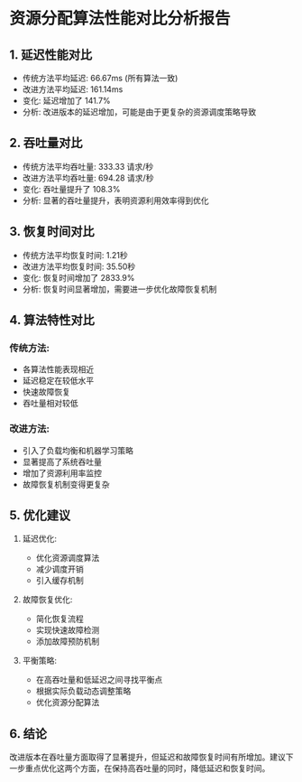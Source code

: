 # 资源分配算法性能对比分析报告

## 1. 延迟性能对比
- 传统方法平均延迟: 66.67ms (所有算法一致)
- 改进方法平均延迟: 161.14ms
- 变化: 延迟增加了 141.7%
- 分析: 改进版本的延迟增加，可能是由于更复杂的资源调度策略导致

## 2. 吞吐量对比
- 传统方法平均吞吐量: 333.33 请求/秒
- 改进方法平均吞吐量: 694.28 请求/秒
- 变化: 吞吐量提升了 108.3%
- 分析: 显著的吞吐量提升，表明资源利用效率得到优化

## 3. 恢复时间对比
- 传统方法平均恢复时间: 1.21秒
- 改进方法平均恢复时间: 35.50秒
- 变化: 恢复时间增加了 2833.9%
- 分析: 恢复时间显著增加，需要进一步优化故障恢复机制

## 4. 算法特性对比
### 传统方法:
- 各算法性能表现相近
- 延迟稳定在较低水平
- 快速故障恢复
- 吞吐量相对较低

### 改进方法:
- 引入了负载均衡和机器学习策略
- 显著提高了系统吞吐量
- 增加了资源利用率监控
- 故障恢复机制变得更复杂

## 5. 优化建议
1. 延迟优化:
   - 优化资源调度算法
   - 减少调度开销
   - 引入缓存机制

2. 故障恢复优化:
   - 简化恢复流程
   - 实现快速故障检测
   - 添加故障预防机制

3. 平衡策略:
   - 在高吞吐量和低延迟之间寻找平衡点
   - 根据实际负载动态调整策略
   - 优化资源分配算法

## 6. 结论
改进版本在吞吐量方面取得了显著提升，但延迟和故障恢复时间有所增加。建议下一步重点优化这两个方面，在保持高吞吐量的同时，降低延迟和恢复时间。
